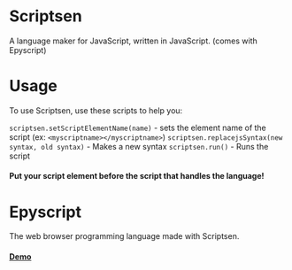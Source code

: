 # Scriptsen
A language maker for JavaScript, written in JavaScript. (comes with Epyscript)

# Usage
To use Scriptsen, use these scripts to help you:

```scriptsen.setScriptElementName(name)``` - sets the element name of the script (ex: `<myscriptname></myscriptname>`)
```scriptsen.replacejsSyntax(new syntax, old syntax)``` - Makes a new syntax
```scriptsen.run()``` - Runs the script

#### Put your script element before the script that handles the language!

# Epyscript
The web browser programming language made with Scriptsen.
#### [Demo](https://scriptsen-demo.glitch.me/)
